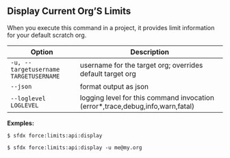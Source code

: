 ## Display Current Org’S Limits

When you execute this command in a project, it provides limit information for your default scratch org.



Option | Description
--- | --- 
```-u, --targetusername TARGETUSERNAME``` | username for the target org; overrides default target org
```--json``` | format output as json
```--loglevel LOGLEVEL``` | logging level for this command invocation (error*,trace,debug,info,warn,fatal)


__Exmples:__ 

```
$ sfdx force:limits:api:display

$ sfdx force:limits:api:display -u me@my.org

```


